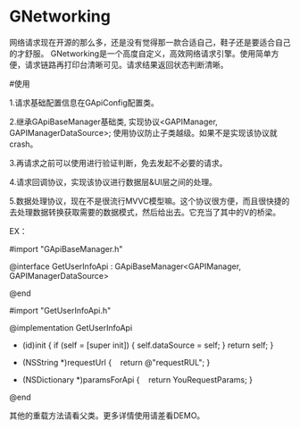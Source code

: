 # GNetworking
网络请求现在开源的那么多，还是没有觉得那一款合适自己，鞋子还是要适合自己的才舒服。
GNetworking是一个高度自定义，高效网络请求引擎。使用简单方便，请求链路再打印台清晰可见。请求结果返回状态判断清晰。

#使用

1.请求基础配置信息在GApiConfig配置类。

2.继承GApiBaseManager基础类, 实现协议<GAPIManager, GAPIManagerDataSource>; 使用协议防止子类越级。如果不是实现该协议就crash。

3.再请求之前可以使用<GAPIManagerValiator>进行验证判断，免去发起不必要的请求。

4.请求回调协议<GAPIBaseManagerRequestCallBackDelegate>，实现该协议进行数据层&UI层之间的处理。

5.数据处理协议<GApiBaseManagerCallBackDataTransformer>，现在不是很流行MVVC模型嘛。这个协议很方便，而且很快捷的去处理数据转换获取需要的数据模式，然后给出去。它充当了其中的V的桥梁。

EX：

#import "GApiBaseManager.h"

@interface GetUserInfoApi : GApiBaseManager<GAPIManager, GAPIManagerDataSource>

@end

#import "GetUserInfoApi.h"

@implementation GetUserInfoApi

- (id)init {
    if (self = [super init]) {
        self.dataSource = self;
    }
    return self;
}

- (NSString *)requestUrl {
    return @"requestRUL";
}

- (NSDictionary *)paramsForApi {
    return YouRequestParams;
}

@end


其他的重载方法请看父类。更多详情使用请差看DEMO。

